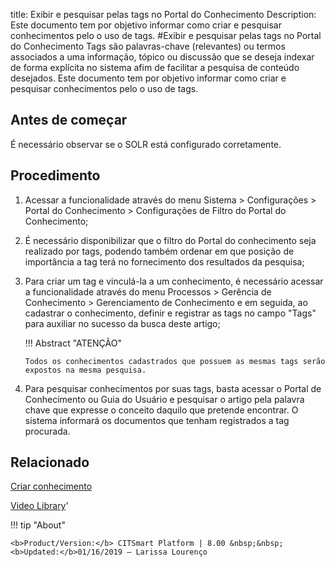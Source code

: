 title: Exibir e pesquisar pelas tags no Portal do Conhecimento
Description: Este documento tem por objetivo informar como criar e pesquisar conhecimentos pelo o uso de tags.
#Exibir e pesquisar pelas tags no Portal do Conhecimento
Tags são palavras-chave (relevantes) ou termos associados a uma informação, tópico ou discussão que se deseja indexar de forma explícita no sistema afim de facilitar a pesquisa de conteúdo desejados.
Este documento tem por objetivo informar como criar e pesquisar conhecimentos pelo o uso de tags.

Antes de começar
--------------------

É necessário observar se o SOLR está configurado corretamente.

Procedimento
----------------

1.  Acessar a funcionalidade através do menu Sistema \> Configurações \> Portal
    do Conhecimento \> Configurações de Filtro do Portal do Conhecimento;

2.  É necessário disponibilizar que o filtro do Portal do conhecimento seja
    realizado por tags, podendo também ordenar em que posição de importância a
    tag terá no fornecimento dos resultados da pesquisa;

3.  Para criar um tag e vinculá-la a um conhecimento, é necessário acessar a
    funcionalidade através do menu Processos \> Gerência de Conhecimento \>
    Gerenciamento de Conhecimento e em seguida, ao cadastrar o conhecimento,
    definir e registrar as tags no campo "Tags" para auxiliar no sucesso da
    busca deste artigo;

    !!! Abstract "ATENÇÃO"  

        Todos os conhecimentos cadastrados que possuem as mesmas tags serão
        expostos na mesma pesquisa.

4.  Para pesquisar conhecimentos por suas tags, basta acessar o Portal de
    Conhecimento ou Guia do Usuário e pesquisar o artigo pela palavra chave que
    expresse o conceito daquilo que pretende encontrar. O sistema informará os
    documentos que tenham registrados a tag procurada.

Relacionado
---------------

[Criar conhecimento](/pt-br/citsmart-platform-8/processes/knowledge/use/create-knowledge.html)

<i class='fa fa-youtube-play  fa-2x' style='color:#97ce17;vertical-align: middle;'> </i> [Video Library](https://www.youtube.com/playlist?list=PLB5qK2uzf2RPwkqhQwYU_EpvvGd29tSTA)'

!!! tip "About"

    <b>Product/Version:</b> CITSmart Platform | 8.00 &nbsp;&nbsp;
    <b>Updated:</b>01/16/2019 – Larissa Lourenço

